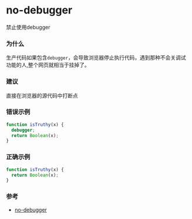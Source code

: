 # no-debugger

禁止使用debugger

### 为什么

生产代码如果包含`debugger`，会导致浏览器停止执行代码，遇到那种不会关调试功能的人,整个网页就相当于挂掉了。

### 建议

直接在浏览器的源代码中打断点

### 错误示例

```js
function isTruthy(x) {
  debugger;
  return Boolean(x);
}
```

### 正确示例

```js
function isTruthy(x) {
  return Boolean(x);
}
```

### 参考

- [no-debugger](https://eslint.org/docs/rules/no-debugger)
